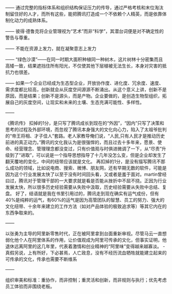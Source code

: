——
通过完整的指标体系和组织结构保证压力的传导，通过严格考核和末位淘汰制留住好的人才，而所有这些，能把腾讯打造成一个不依赖个人精英，而是依靠体制化动力的成熟体系。

——
彼得·德鲁克将企业管理视为“艺术”而非“科学”，其潜台词便是对不确定性的警告与尊重。

——
不能在资源上发力，就在凝聚意志上发力

——
“绿色沙漠”——在同一时期大面积种植同一种树木，这片树林十分密集而且高矮一致，结果遮挡住所有阳光，不仅使其他下层植被无法生长，本身对灾害的抵抗力也很差。

——
如果一个企业已经成为生态型企业，开放协作度、进化度、冗余度、速度、需求度都比较高，创新就会从灰度空间源源不断涌出。从这个意义上讲，创新不是原因，而是结果；创新不是源头，而是产物。企业要做的，是创造生物型组织，拓展自己的灰度空间，让现实和未来的土壤、生态充满可能性、多样性。

——

《腾讯传》
扣掉的1分，是只写了腾讯成长到现在的“外因”，“因内”只写了决策和思考的过程及外部环境，而忽视了腾讯本身强大的文化向心力，陷入了太祖爷批判的“帝王将相、才子佳人”套路。老人家教导俺们说，“人民,只有人民才是推动历史前进的真正动力。”腾讯的文化我认为是很强悍的，而且过去十多年来，愿景、使命、经营理念、管理理念都没变过，只有价值观与时俱进微调了一下，从“尽责”升级到了“进取”，可以说是一个指导思想指导了十几年没怎么变，但是企业却发生了翻天覆地的变化，中间的纽带应该就是文化。
再扣掉的1分，是没有描写腾讯不那么成功的领域，比如说电商、搜索、微博、朋友网，还有早期无数的软件，可能是因为这个行业发展太快了以至于没有时间回头看，又或者是羞于面对。martin曾经曰过，腾讯对于管理干部的一大要求就是看是否能从挫折中不屈不挠。正因为行业发展太快，所以很多历史经验需要从失败中汲取，历史经验需要从失败中总结、复盘。
好了，结语就是我在书里引用过的，腾讯走到现在确实有运气成份，但有40%是纯粹的运气，有60%的运气是因为高管团队的智慧、员工的努力、强大的文化纽带、十余年来建立的工作方法（如对产品体验的极致追求等）等其它内在的东西争取来的。

——

以张勇为主导的阿里新零售时代，正在被阿里拿到台面重新审视。尽管马云一直想弱化他个人在阿里体系的作用，让价值观成为阿里可传承的文化，但事实证明，他退休远离阿里的这几年里，代表着激情和创业精神的“阿里味”变得越来越寡淡。
-真假另说，上有所好，下必甚焉，人亡政息，没有不经历流血牺牲就能建立起来的可传承的文化，传承也需要不断维系

——

组织审美和标准：重协作，而非控制；重灵活和创新，而非规则与执行；优先考虑员工体验而非围绕老板。